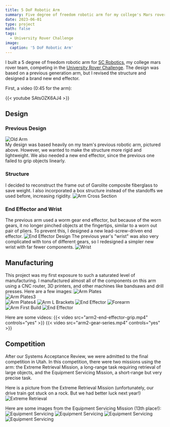 ```yaml
---
title: 5 DoF Robotic Arm
summary: Five degree of freedom robotic arm for my college's Mars rover team
date: 2023-06-01
type: project
math: false
tags:
  - University Rover Challenge
image:
  caption: '5 DoF Robotic Arm'
---
```


I built a 5 degree of freedom robotic arm for [SC Robotics](https://saddlebackcollegerobotics.com/), my college mars rover team, competing in the [University Rover Challenge](https://urc.marssociety.org/home). The design was based on a previous generation arm, but I revised the structure and designed a brand new end effector.

First, a video (0:45 for the arm):

{{< youtube SAtsOZK6AJ4 >}}

## Design
### Previous Design
![Old Arm](arm2-old-arm.jpg) \
My design was based heavily on my team's previous robotic arm, pictured above. However, we wanted to make the structure more rigid and lightweight. We also needed a new end effector, since the previous one failed to grip objects linearly.

### Structure
I decided to reconstruct the frame out of Garolite composite fiberglass to save weight. I also incorporated a box structure instead of the standoffs we used before, increasing rigidity.
![Arm Cross Section](arm2-forearm-cross-section.jpg)

### End Effector and Wrist
The previous arm used a worm gear end effector, but because of the worn gears, it no longer pinched objects at the fingertips, similar to a worn out pair of pliers. To prevent this, I designed a new lead-screw-driven end effector. 
![End Effector Design](arm2-end-effector-design.jpg)
The previous year's "wrist" was also very complicated with tons of different gears, so I redesigned a simpler new wrist with far fewer components.
![Wrist](arm2-wrist.jpg)

## Manufacturing
This project was my first exposure to such a saturated level of manufacturing. I manufactured almost all of the components on this arm using a CNC router, 3D printers, and other machines like bandsaws and drill presses. Here are a few images:
![Arm Plates](arm2-plates.JPG) \
![Arm Plates3](arm2-plates3.JPG) \
![Arm Plates4](arm2-plates4.jpg)&nbsp;![Arm L Brackets](arm2-l-brackets.jpg)
![End Effector](arm2-end-effector-first.jpg)
![Forearm](arm2-forearm.jpg)
![Arm First Build](arm2-first-build.jpg)
![End Effector](arm2-end-effector.jpg)

Here are some videos:
{{< video src="arm2-end-effector-grip.mp4" controls="yes" >}}
{{< video src="arm2-gear-series.mp4" controls="yes" >}}

## Competition
After our Systems Acceptance Review, we were admitted to the final competition in Utah. In this competition, there were two missions using the arm: the Extreme Retrieval Mission, a long-range task requiring retrieval of large objects, and the Equipment Servicing Mission, a short-range but very precise task.

Here is a picture from the Extreme Retrieval Mission (unfortunately, our drive train got stuck on a rock. But we had better luck next year!)
![Extreme Retrieval](arm2-extreme-retrieval.jpg)

Here are some images from the Equipment Servicing Mission (13th place!):
![Equipment Servicing](arm2-equipment-servicing.jpg)
![Equipment Servicing](arm2-equipment-servicing2.jpg)
![Equipment Servicing](arm2-equipment-servicing3.JPG)
![Equipment Servicing](arm2-equipment-servicing4.jpg)